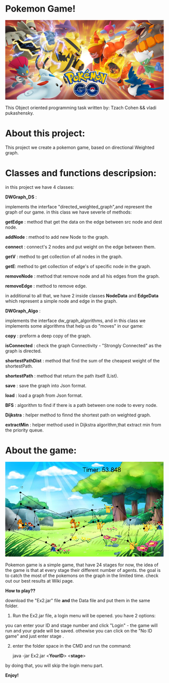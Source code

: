 # Pokemon Game!

![alt text](https://github.com/Tzachc/Pokemon_Game/blob/main/data/logo.jpg)

This Object oriented programming task written by:
Tzach Cohen && vladi pukashensky.
# About this project:
This project we create a pokemon game, based on directional Weighted graph.

# Classes and functions descripsion:
in this project we have 4 classes:

**DWGraph_DS** :

implements the interface "directed_weighted_graph",and represent the graph of our game.
in this class we have severle of methods:

**getEdge** : method that get the data on the edge between src node and dest node.

**addNode** : method to add new Node to the graph.

**connect** : connect's 2 nodes and put weight on the edge between them.

**getV** : method to get collection of all nodes in the graph.

**getE**: method to get collection of edge's of specific node in the graph.

**removeNode** : method that remove node and all his edges from the graph.

**removeEdge** : method to remove edge.

in additional to all that, we have 2 inside classes **NodeData** and **EdgeData** which represent 
a simple node and edge in the graph.


**DWGraph_Algo** : 

implements the interface dw_graph_algorithms, and in this class we implements some algorithms that help us do "moves" in our game:

**copy** : preform a deep copy of the graph.

**isConnected** : check the graph Connectivity - "Strongly Connected" as the graph is directed.

**shortestPathDist** : method that find the sum of the cheapest weight of the shortestPath.

**shortestPath** : method that return the path itself (List).

**save** : save the graph into Json format.

**load** : load a graph from Json format.

**BFS** : algorithm to find if there is a path between one node to every node.

**Dijkstra** : helper method to finnd the shortest path on weighted graph.

**extractMin** : helper method used in Dijkstra algorithm,that extract min from the priority queue.


# About the game:

![alt text](https://github.com/Tzachc/Pokemon_Game/blob/main/data/game.png)

Pokemon game is a simple game, that have 24 stages for now, the idea of the game is that at every stage their different number of agents.
the goal is to catch the most of the pokemons on the graph in the limited time.
check out our best results at Wiki page.

**How to play??**

download the "Ex2.jar" file **and** the Data file and put them in the same folder.

 1) Run the Ex2.jar file, a login menu will be opened.
 you have 2 options:
 
 you can enter your ID and stage number and click "Login" - the game will run and your grade will be saved.
 othewise you can click on the "No ID game" and just enter stage .
 
 2) enter the folder space in the CMD and run the command: 
 
     java -jar Ex2.jar <**YourID**> <**stage**>
     
  by doing that, you will skip the login menu part.
  
  


**Enjoy!**
